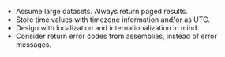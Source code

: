 * Assume large datasets. Always return paged results.
* Store time values with timezone information and/or as UTC.
* Design with localization and internationalization in mind.
 * Consider return error codes from assemblies, instead of error messages.
